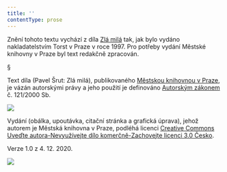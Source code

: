 ```yaml
---
title: ''
contentType: prose
---
```


Znění tohoto textu vychází z díla [Zlá milá](https://search.mlp.cz/cz/titul/zla-mila/62302/#/getPodobneTituly=deskriptory-eq:2000068-amp:key-eq:62302) tak, jak bylo vydáno nakladatelstvím Torst v Praze v roce 1997. Pro potřeby vydání Městské knihovny v Praze byl text redakčně zpracován.

§

Text díla (Pavel Šrut: Zlá milá), publikovaného [Městskou knihovnou v Praze](https://www.mlp.cz/cz/), je vázán autorskými právy a jeho použití je definováno [Autorským zákonem](https://www.mkcr.cz/predpisy-zakonu-709.html) č. 121/2000 Sb.

![](../Images/image001.jpg)

Vydání (obálka, upoutávka, citační stránka a grafická úprava), jehož autorem je Městská knihovna v Praze, podléhá licenci [Creative Commons Uveďte autora-Nevyužívejte dílo komerčně-Zachovejte licenci 3.0 Česko](https://creativecommons.org/licenses/by-nc-sa/3.0/cz/).

  

Verze 1.0 z 4. 12. 2020.

![](../Images/image002.jpg)
